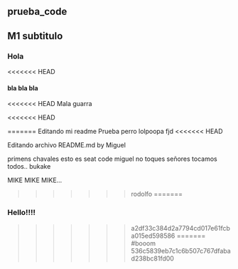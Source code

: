## prueba_code
## M1 subtitulo
### Hola
<<<<<<< HEAD
#### bla bla bla
<<<<<<< HEAD
Mala guarra

<<<<<<< HEAD
















=======
Editando mi readme
Prueba perro
lolpoopa
fjd
<<<<<<< HEAD

Editando archivo README.md by Miguel

primens
chavales esto es seat code
miguel no toques
señores tocamos todos.. bukake

MIKE MIKE MIKE...
>>>>>>> rodolfo
=======
### Hello!!!!
>>>>>>> a2df33c384d2a7794cd017e61fcba015ed598586
=======
#booom
>>>>>>> 536c5839eb7c1c6b507c767dfabad238bc81fd00
